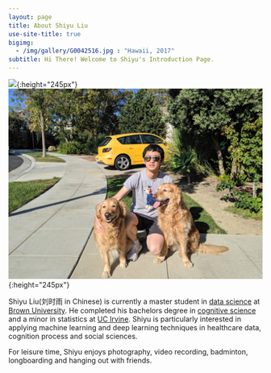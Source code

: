 ```yaml
---
layout: page
title: About Shiyu Liu
use-site-title: true
bigimg: 
  - /img/gallery/G0042516.jpg : "Hawaii, 2017"
subtitle: Hi There! Welcome to Shiyu's Introduction Page.
---
```



![](/img/cover.JPG){:height="245px"}    ![](/img/dogs.jpg){:height="245px"}


Shiyu Liu(刘时雨 in Chinese) is currently a master student in [data science](dsi.brown.edu) at [Brown University](http://brown.edu). He completed his bachelors degree in [cognitive science](https://www.cogsci.uci.edu/) and a minor in statistics at [UC Irvine](http://uci.edu). Shiyu is particularly interested in applying machine learning and deep learning techniques in healthcare data, cognition process and social sciences. 

For leisure time, Shiyu enjoys photography, video recording, badminton, longboarding and hanging out with friends.



<script type="text/javascript" src="//rf.revolvermaps.com/0/0/6.js?i=5r3v0e1klp6&amp;m=0&amp;c=007eff&amp;cr1=ffc000&amp;f=arial&amp;l=0&amp;rs=30&amp;as=30" async="async"></script>
